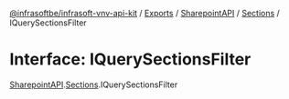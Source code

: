 [@infrasoftbe/infrasoft-vnv-api-kit](../README.md) / [Exports](../modules.md) / [SharepointAPI](../modules/SharepointAPI.md) / [Sections](../modules/SharepointAPI.Sections.md) / IQuerySectionsFilter

# Interface: IQuerySectionsFilter

[SharepointAPI](../modules/SharepointAPI.md).[Sections](../modules/SharepointAPI.Sections.md).IQuerySectionsFilter
